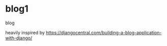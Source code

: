 # blog1
blog

heavily inspired by https://djangocentral.com/building-a-blog-application-with-django/
